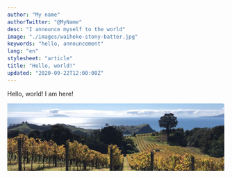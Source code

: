 ```yaml
---
author: "My name"
authorTwitter: "@MyName"
desc: "I announce myself to the world"
image: "./images/waiheke-stony-batter.jpg"
keywords: "hello, announcement"
lang: "en"
stylesheet: "article"
title: "Hello, world!"
updated: "2020-09-22T12:00:00Z"
---
```


Hello, world! I am here!

<img
  alt="Grapevines among rolling hills leading to the sea"
  src="./images/waiheke-stony-batter.jpg"
  style="max-width:500px;"
/>
